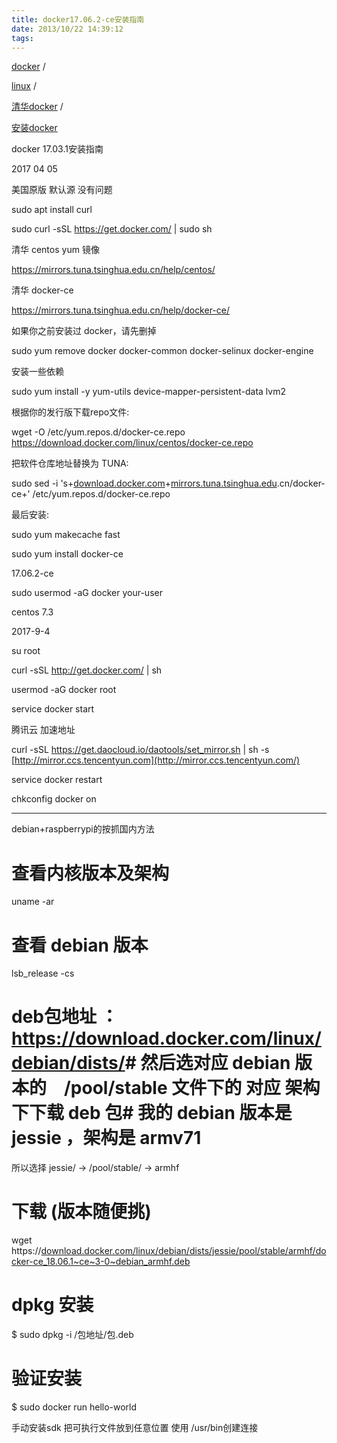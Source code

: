 ```yaml
---
title: docker17.06.2-ce安装指南
date: 2013/10/22 14:39:12
tags:
---
```




[docker](http://so.csdn.net/so/search/s.do?q=docker&t=blog) /

[linux](http://so.csdn.net/so/search/s.do?q=linux&t=blog) /

[清华docker](http://so.csdn.net/so/search/s.do?q=%E6%B8%85%E5%8D%8Edocker&t=blog) /

[安装docker](http://so.csdn.net/so/search/s.do?q=%E5%AE%89%E8%A3%85docker&t=blog)

docker 17.03.1安装指南

2017 04 05

美国原版 默认源 没有问题

sudo apt install curl 

 sudo curl -sSL <https://get.docker.com/> | sudo sh 

清华 centos yum 镜像

<https://mirrors.tuna.tsinghua.edu.cn/help/centos/>

清华 docker-ce

<https://mirrors.tuna.tsinghua.edu.cn/help/docker-ce/>

  


  


如果你之前安装过 docker，请先删掉

sudo yum remove docker docker-common docker-selinux docker-engine

安装一些依赖

sudo yum install -y yum-utils device-mapper-persistent-data lvm2

根据你的发行版下载repo文件: 

wget -O /etc/yum.repos.d/docker-ce.repo <https://download.docker.com/linux/centos/docker-ce.repo>

把软件仓库地址替换为 TUNA:

sudo sed -i 's+[download.docker.com](http://download.docker.com/)+[mirrors.tuna.tsinghua.edu](http://mirrors.tuna.tsinghua.edu/).cn/docker-ce+' /etc/yum.repos.d/docker-ce.repo

最后安装:

sudo yum makecache fast

sudo yum install docker-ce

  


  


17.06.2-ce

  


  


sudo usermod -aG docker your-user

centos 7.3 

2017-9-4

 su root 

curl -sSL <http://get.docker.com/>  | sh

usermod -aG docker root

service docker start

腾讯云 加速地址

curl -sSL <https://get.daocloud.io/daotools/set_mirror.sh> | sh -s [http://mirror.ccs.tencentyun.com](http://mirror.ccs.tencentyun.com/)

  


service docker restart

chkconfig docker on

  


  


* * *

debian+raspberrypi的按抓国内方法

# 查看内核版本及架构

uname -ar

  


# 查看 debian 版本

lsb_release -cs

  


# deb包地址 ：<https://download.docker.com/linux/debian/dists/># 然后选对应 debian 版本的　/pool/stable 文件下的 对应 架构下下载 deb 包# 我的 debian 版本是 jessie ，架构是 armv71

  


所以选择 jessie/ -> /pool/stable/ -> armhf

  


# 下载 (版本随便挑)

  


wget https://[download.docker.com/linux/debian/dists/jessie/pool/stable/armhf/docker-ce_18.06.1~ce~3-0~debian_armhf.deb](http://download.docker.com/linux/debian/dists/jessie/pool/stable/armhf/docker-ce_18.06.1~ce~3-0~debian_armhf.deb)

  


  


# dpkg 安装

$ sudo dpkg -i /包地址/包.deb

  


# 验证安装

$ sudo docker run hello-world  


  


手动安装sdk  把可执行文件放到任意位置 使用 /usr/bin创建连接
